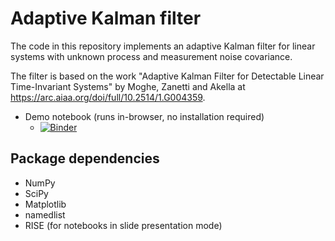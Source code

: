 # Adaptive Kalman filter

The code in this repository implements an adaptive Kalman filter for linear systems with unknown process and measurement noise covariance.

The filter is based on the work "Adaptive Kalman Filter for Detectable Linear Time-Invariant Systems" by Moghe, Zanetti and Akella at https://arc.aiaa.org/doi/full/10.2514/1.G004359.

* Demo notebook (runs in-browser, no installation required)
  * [![Binder](https://mybinder.org/badge_logo.svg)](https://mybinder.org/v2/gh/BenGravell/adaptive_kalman_filter/master?filepath=adaptive_kalman_filter_scalar_tiny_plot2.ipynb)

## Package dependencies
* NumPy
* SciPy
* Matplotlib
* namedlist
* RISE (for notebooks in slide presentation mode)
